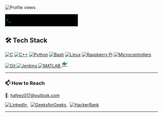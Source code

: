 
<p align="left">
  <img src="https://komarev.com/ghpvc/?username=hafeezkhn&label=Profile%20views&color=0e75b6&style=flat" alt="Profile views" />
</p>
<p align="left">
  <img src="https://github.com/hafeezkhn/Programming_py/blob/4631d088b65afd07179867702b0f74b26f83303c/hafiz_terminal_typing.gif"width="240" alt="Dev animation">

## 🛠️ Tech Stack

[![C](https://img.shields.io/badge/C-%2300599C.svg?style=for-the-badge&logo=c&logoColor=white)](https://github.com/hafeezkhn/programming_C/tree/main/C_)
[![C++](https://img.shields.io/badge/C++-%2300599C.svg?style=for-the-badge&logo=c%2B%2B&logoColor=white)](https://github.com/hafeezkhn/practice/tree/master/cpp_prog)
[![Python](https://img.shields.io/badge/Python-3670A0?style=for-the-badge&logo=python&logoColor=ffdd54)](https://github.com/hafeezkhn/Programming_py/tree/main/scripting)
[![Bash](https://img.shields.io/badge/Bash-%23121011.svg?style=for-the-badge&logo=gnu-bash&logoColor=white)](https://github.com/hafeezkhn/DSA)
[![Linux](https://img.shields.io/badge/Linux-FCC624?style=for-the-badge&logo=linux&logoColor=black)](https://github.com/hafeezkhn/programming_C/tree/main/linux_internals)
[![Raspberry Pi](https://img.shields.io/badge/Raspberry_Pi-C51A4A?style=for-the-badge&logo=raspberry-pi&logoColor=white)](https://github.com/hafeezkhn/programming_C/tree/main/embedded_linux)
[![Microcontrollers](https://img.shields.io/badge/Microcontrollers-00599C?style=for-the-badge&logo=semiconductor-manufacturing-international-corporation&logoColor=white)](https://github.com/hafeezkhn/programming_C/tree/main/microcontroller)

<p align="left">
  <a href="https://git-scm.com/" target="_blank">
    <img src="https://www.vectorlogo.zone/logos/git-scm/git-scm-icon.svg" alt="Git" width="20" height="20"/>
  </a>
  <a href="https://www.jenkins.io" target="_blank">
    <img src="https://www.vectorlogo.zone/logos/jenkins/jenkins-icon.svg" alt="Jenkins" width="20" height="20"/>
  </a>
  <a href="https://www.mathworks.com/" target="_blank">
    <img src="https://user-images.githubusercontent.com/10817626/67014544-482be200-f0f5-11e9-8e74-3dd575c8ad83.png" alt="MATLAB" width="20" height="20"/>
  </a>
  <a href="https://www.docker.com/" target="_blank">
    <img src="https://raw.githubusercontent.com/devicons/devicon/master/icons/docker/docker-original-wordmark.svg" alt="Docker" width="20" height="20"/>
  </a>
</p>

---
### 📫 How to Reach
:e-mail:: [hafeez017@outlook.com](mailto:hafeez017@outlook.com)
<p align="left">
  <a href="https://linkedin.com/in/hafiz-k-" target="blank">
    <img src="https://raw.githubusercontent.com/rahuldkjain/github-profile-readme-generator/master/src/images/icons/Social/linked-in-alt.svg" alt="LinkedIn" width="20" height="20"/>
  </a>
  &nbsp;
  <a href="https://auth.geeksforgeeks.org/user/hafeez17md" target="blank">
    <img src="https://raw.githubusercontent.com/rahuldkjain/github-profile-readme-generator/master/src/images/icons/Social/geeks-for-geeks.svg" alt="GeeksforGeeks" width="20" height="20"/>
  </a>
  &nbsp;
  <a href="https://www.hackerrank.com/khafee3" target="_blank">
    <img src="https://raw.githubusercontent.com/rahuldkjain/github-profile-readme-generator/master/src/images/icons/Social/hackerrank.svg" alt="HackerRank" width="20" height="20"/>
  </a>

---
